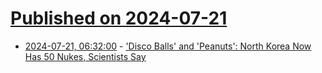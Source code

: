 # [Published on 2024-07-21](index.md)

* [2024-07-21, 06:32:00](https://soylentnews.org/article.pl?sid=24/07/20/1036246&from=rss) - ['Disco Balls' and 'Peanuts': North Korea Now Has 50 Nukes, Scientists Say](https://soylentnews.org/article.pl?sid=24/07/20/1036246&from=rss)
